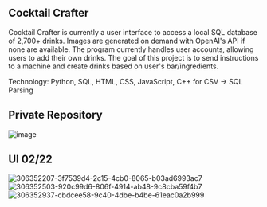 ## Cocktail Crafter
Cocktail Crafter is currently a user interface to access a local SQL database of 2,700+ drinks. Images are generated on demand with OpenAI's API if none are available. The program currently handles user accounts, allowing users to add their own drinks. The goal of this project is to send instructions to a machine and create drinks based on user's bar/ingredients.

Technology: Python, SQL, HTML, CSS, JavaScript, C++ for CSV -> SQL Parsing
## Private Repository
![image](https://github.com/MurkyPuma/CocktailCrafterDemo/assets/74885743/16c6ac52-31ee-4589-8c5e-e266bd012774)
## UI 02/22
![306352207-3f7539d4-2c15-4cb0-8065-b03ad6993ac7](https://github.com/MurkyPuma/CocktailCrafterDemo/assets/74885743/cdbfc04d-5cf7-41d2-960b-db14b81402bb)
![306352503-920c99d6-806f-4914-ab48-9c8cba59f4b7](https://github.com/MurkyPuma/CocktailCrafterDemo/assets/74885743/15012789-2fe6-48c5-8996-d7a1ceb1f243)
![306352937-cbdcee58-9c40-4dbe-b4be-61eac0a2b999](https://github.com/MurkyPuma/CocktailCrafterDemo/assets/74885743/b45b0e71-c4b2-415e-8e8f-c0bd2e38efd7)
